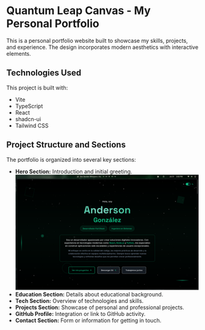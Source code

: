 # Quantum Leap Canvas - My Personal Portfolio

This is a personal portfolio website built to showcase my skills, projects, and experience. The design incorporates modern aesthetics with interactive elements.

## Technologies Used

This project is built with:

- Vite
- TypeScript
- React
- shadcn-ui
- Tailwind CSS

## Project Structure and Sections

The portfolio is organized into several key sections:

- **Hero Section:** Introduction and initial greeting.
![Hero Screenshot](./public/HS.png) 
- **Education Section:** Details about educational background.
- **Tech Section:** Overview of technologies and skills.
- **Projects Section:** Showcase of personal and professional projects.
- **GitHub Profile:** Integration or link to GitHub activity.
- **Contact Section:** Form or information for getting in touch.

